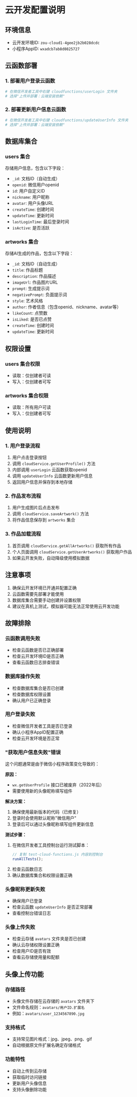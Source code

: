 # 云开发配置说明

## 环境信息
- 云开发环境ID: `zou-cloud1-4gee2jb2b028dcdc`
- 小程序AppID: `wxadcb7ab8d0825727`

## 云函数部署

### 1. 部署用户登录云函数
```bash
# 在微信开发者工具中右键 cloudfunctions/userLogin 文件夹
# 选择"上传并部署：云端安装依赖"
```

### 2. 部署更新用户信息云函数
```bash
# 在微信开发者工具中右键 cloudfunctions/updateUserInfo 文件夹
# 选择"上传并部署：云端安装依赖"
```

## 数据库集合

### users 集合
存储用户信息，包含以下字段：
- `_id`: 文档ID（自动生成）
- `openid`: 微信用户openid
- `id`: 用户自定义ID
- `nickname`: 用户昵称
- `avatar`: 用户头像URL
- `createTime`: 创建时间
- `updateTime`: 更新时间
- `lastLoginTime`: 最后登录时间
- `isActive`: 是否活跃

### artworks 集合
存储AI生成的作品，包含以下字段：
- `_id`: 文档ID（自动生成）
- `title`: 作品标题
- `description`: 作品描述
- `imageUrl`: 作品图片URL
- `prompt`: 生成提示词
- `negativePrompt`: 负面提示词
- `style`: 艺术风格
- `author`: 作者信息（包含openid、nickname、avatar等）
- `likeCount`: 点赞数
- `isLiked`: 是否已点赞
- `createTime`: 创建时间
- `updateTime`: 更新时间

## 权限设置

### users 集合权限
- 读取：仅创建者可读
- 写入：仅创建者可写

### artworks 集合权限
- 读取：所有用户可读
- 写入：仅创建者可写

## 使用说明

### 1. 用户登录流程
1. 用户点击登录按钮
2. 调用 `cloudService.getUserProfile()` 方法
3. 内部调用 `userLogin` 云函数获取openid
4. 调用 `updateUserInfo` 云函数更新用户信息
5. 返回用户信息并保存到本地存储

### 2. 作品发布流程
1. 用户生成图片后点击发布
2. 调用 `cloudService.saveArtwork()` 方法
3. 将作品信息保存到 `artworks` 集合

### 3. 作品加载流程
1. 首页调用 `cloudService.getAllArtworks()` 获取所有作品
2. 个人页面调用 `cloudService.getUserArtworks()` 获取用户作品
3. 如果云开发失败，自动降级使用模拟数据

## 注意事项

1. 确保云开发环境已开通并配置正确
2. 云函数需要先部署才能使用
3. 数据库集合需要手动创建并设置权限
4. 建议在真机上测试，模拟器可能无法正常使用云开发功能

## 故障排除

### 云函数调用失败
- 检查云函数是否已正确部署
- 检查云开发环境ID是否正确
- 查看云函数日志排查错误

### 数据库操作失败
- 检查数据库集合是否已创建
- 检查数据库权限设置
- 确认用户已正确登录

### 用户登录失败
- 检查微信开发者工具是否已登录
- 确认小程序AppID配置正确
- 检查云开发环境是否正常

### "获取用户信息失败"错误
这个问题通常是由于微信小程序政策变化导致的：

**原因：**
- `wx.getUserProfile` 接口已被废弃（2022年后）
- 需要使用新的头像昵称填写组件

**解决方案：**
1. 确保使用最新版本的代码（已修复）
2. 登录时会使用默认昵称"微信用户"
3. 登录后可以通过头像昵称填写组件更新信息

**测试步骤：**
1. 在微信开发者工具控制台运行测试脚本：
   ```javascript
   // 复制 test-cloud-functions.js 内容到控制台
   runAllTests();
   ```
2. 检查云函数日志
3. 确认数据库集合和权限设置正确

### 头像昵称更新失败
- 确保用户已登录
- 检查云函数 `updateUserInfo` 是否正常部署
- 查看控制台错误日志

### 头像上传失败
- 检查云存储 `avatars` 文件夹是否已创建
- 确认云存储权限设置正确
- 检查用户ID是否有效
- 查看云存储使用量和配额

## 头像上传功能

### 存储路径
- 头像文件存储在云存储的 `avatars` 文件夹下
- 文件命名规则：`avatars/用户ID.扩展名`
- 例如：`avatars/user_1234567890.jpg`

### 支持格式
- 支持常见图片格式：jpg、jpeg、png、gif
- 自动根据原文件扩展名确定存储格式

### 功能特性
- 自动上传到云存储
- 获取临时访问链接
- 更新用户头像信息
- 支持头像删除功能
